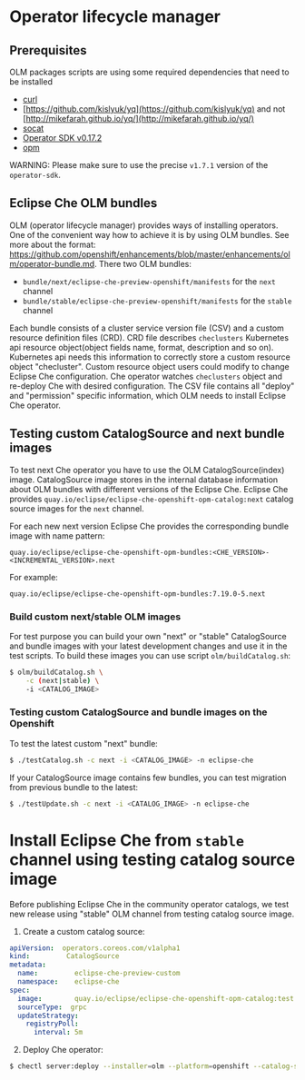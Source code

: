 # Operator lifecycle manager

## Prerequisites

OLM packages scripts are using some required dependencies that need to be installed
 - [curl](https://curl.haxx.se/)
 - [https://github.com/kislyuk/yq](https://github.com/kislyuk/yq) and not [http://mikefarah.github.io/yq/](http://mikefarah.github.io/yq/)
 - [socat](http://www.dest-unreach.org/socat/)
 - [Operator SDK v0.17.2](https://github.com/operator-framework/operator-sdk/blob/v0.10.0/doc/user/install-operator-sdk.md)
 - [opm](https://github.com/operator-framework/operator-registry/releases/tag/v1.15.1)

WARNING: Please make sure to use the precise `v1.7.1` version of the `operator-sdk`.

## Eclipse Che OLM bundles

OLM (operator lifecycle manager) provides ways of installing operators. One of the convenient way how to achieve it is by using OLM bundles. See more about the format: https://github.com/openshift/enhancements/blob/master/enhancements/olm/operator-bundle.md. There two OLM bundles:

- `bundle/next/eclipse-che-preview-openshift/manifests` for the `next` channel
- `bundle/stable/eclipse-che-preview-openshift/manifests` for the `stable` channel

Each bundle consists of a cluster service version file (CSV) and a custom resource definition files (CRD). CRD file describes `checlusters` Kubernetes api resource object(object fields name, format, description and so on). Kubernetes api needs this information to correctly store a custom resource object "checluster". Custom resource object users could modify to change Eclipse Che configuration. Che operator watches `checlusters` object and re-deploy Che with desired configuration. The CSV file contains all "deploy" and "permission" specific information, which OLM needs to install Eclipse Che operator.

## Testing custom CatalogSource and next bundle images

To test next Che operator you have to use the OLM CatalogSource(index) image.
CatalogSource image stores in the internal database information about OLM bundles with different versions of the Eclipse Che.
Eclipse Che provides `quay.io/eclipse/eclipse-che-openshift-opm-catalog:next` catalog source images for the `next` channel.

For each new next version Eclipse Che provides the corresponding bundle image with name pattern:

`quay.io/eclipse/eclipse-che-openshift-opm-bundles:<CHE_VERSION>-<INCREMENTAL_VERSION>.next`

For example:

```
quay.io/eclipse/eclipse-che-openshift-opm-bundles:7.19.0-5.next
```

### Build custom next/stable OLM images

For test purpose you can build your own "next" or "stable" CatalogSource and bundle images
with your latest development changes and use it in the test scripts. To build these images you can use script `olm/buildCatalog.sh`:

```bash
$ olm/buildCatalog.sh \
    -c (next|stable) \
    -i <CATALOG_IMAGE>
```

### Testing custom CatalogSource and bundle images on the Openshift

To test the latest custom "next" bundle:

```bash
$ ./testCatalog.sh -c next -i <CATALOG_IMAGE> -n eclipse-che
```

If your CatalogSource image contains few bundles, you can test migration from previous bundle to the latest:

```bash
$ ./testUpdate.sh -c next -i <CATALOG_IMAGE> -n eclipse-che
```

# Install Eclipse Che from `stable` channel using testing catalog source image

Before publishing Eclipse Che in the community operator catalogs, we test new release using "stable" OLM channel
from testing catalog source image.

1. Create a custom catalog source:

```yaml
apiVersion:  operators.coreos.com/v1alpha1
kind:         CatalogSource
metadata:
  name:         eclipse-che-preview-custom
  namespace:    eclipse-che
spec:
  image:        quay.io/eclipse/eclipse-che-openshift-opm-catalog:test
  sourceType:  grpc
  updateStrategy:
    registryPoll:
      interval: 5m
```

2. Deploy Che operator:

```bash
$ chectl server:deploy --installer=olm --platform=openshift --catalog-source-yaml <PATH_TO_CUSTOM_CATALOG_SOURCE_YAML> --olm-channel=stable --package-manifest-name=eclipse-che-preview-openshift
```
